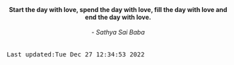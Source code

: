 
<div align="center"><b><span>Start the day with love, spend the day with love, fill the day with love and end the day with love.</span></b><br><br><i> - Sathya Sai Baba</i></div>
<br><br><kbd>Last updated:Tue Dec 27 12:34:53 2022</kbd>